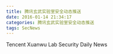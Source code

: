 ```yaml
---
title: 腾讯玄武实验室安全动态推送
date: 2016-01-14 21:34:17
categories: 腾讯玄武实验室安全动态推送
tags: SecNews
---
```


Tencent Xuanwu Lab Security Daily News  
